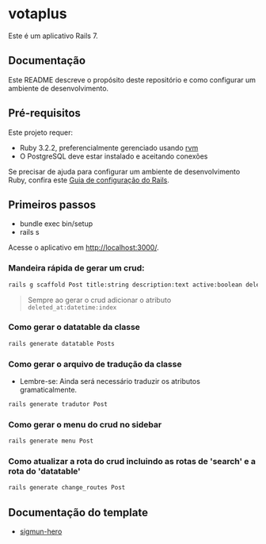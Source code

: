 # votaplus

Este é um aplicativo Rails 7.

## Documentação

Este README descreve o propósito deste repositório e como configurar um ambiente de desenvolvimento.


## Pré-requisitos

Este projeto requer:

* Ruby 3.2.2, preferencialmente gerenciado usando [rvm](https://rvm.io/rvm/install)
* O PostgreSQL deve estar instalado e aceitando conexões


Se precisar de ajuda para configurar um ambiente de desenvolvimento Ruby, confira este [Guia de configuração do Rails](https://github.com/isaahmdantas/sigmun-rails/blob/main/INSTALAR_RAILS.md).


## Primeiros passos

* bundle exec bin/setup
* rails s 

Acesse o aplicativo em <http://localhost:3000/>.

### Mandeira rápida de gerar um crud: 

```bash 
rails g scaffold Post title:string description:text active:boolean deleted_at:datetime:index 
```
> Sempre ao gerar o crud adicionar o atributo `deleted_at:datetime:index`

### Como gerar o datatable da classe 
```bash 
rails generate datatable Posts
``` 

### Como gerar o arquivo de tradução da classe

* Lembre-se: Ainda será necessário traduzir os atributos gramaticalmente.

```bash 
rails generate tradutor Post
``` 

### Como gerar o menu do crud no sidebar  
```bash 
rails generate menu Post 
``` 


### Como atualizar a rota do crud incluindo as rotas de 'search' e a rota do 'datatable'
```bash 
rails generate change_routes Post
``` 

## Documentação do template 

* [sigmun-hero](https://github.com/heronildesjr/sigmun-hero/blob/master/dist/docs.html)